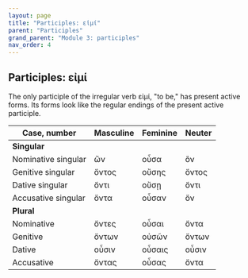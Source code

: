 ```yaml
---
layout: page
title: "Participles: εἰμί"
parent: "Participles"
grand_parent: "Module 3: participles"
nav_order: 4
---
```




## Participles: εἰμί

The only participle of the irregular verb εἰμί, "to be," has present active forms. Its forms look like the regular endings of the  present active participle.



| Case, number | Masculine |	Feminine |	Neuter |
| --- | --- | --- | ---| 
| **Singular** | | | | 
|  Nominative singular| ὤν |	οὖσα |	ὂν |
| Genitive singular|	ὄντος |	οὔσης |	ὄντος |
| Dative singular|	ὄντι |	οὔσῃ |	ὄντι |
| Accusative singular|	ὄντα |	οὖσαν |	ὄν |
| **Plural** | | | | 
| Nominative | 	ὄντες |	οὖσαι |	ὄντα |
| Genitive |	ὄντων |	οὐσῶν |	ὄντων |
| Dative |	οὖσιν |	οὖσαις |	οὖσιν |
| Accusative |	ὄντας |	οὖσας |	ὄντα |